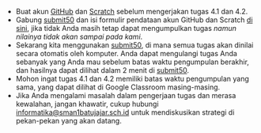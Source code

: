 * Buat akun [GitHub](https://github.com/join) dan [Scratch](https://scratch.mit.edu) sebelum mengerjakan tugas 4.1 dan 4.2.
* Gabung [submit50](https://submit.cs50.io/invites/03fb42c2d7cc492595f9a8d629f7a6c8) dan isi formulir pendataan akun GitHub dan Scratch [di sini](https://forms.gle/HJUawJ4WB2s6BbA57), jika tidak Anda masih tetap dapat mengumpulkan tugas _namun nilainya tidak akan sampai pada kami_.
* Sekarang kita menggunakan [submit50](https://submit.cs50.io), di mana semua tugas akan dinilai secara otomatis oleh komputer. Anda dapat mengulangi tugas Anda sebanyak yang Anda mau sebelum batas waktu pengumpulan berakhir, dan hasilnya dapat dilihat dalam 2 menit di [submit50](https://submit.cs50.io).
* Mohon ingat tugas 4.1 dan 4.2 memiliki batas waktu pengumpulan yang sama, yang dapat dilihat di Google Classroom masing-masing.
* Jika Anda mengalami masalah dalam pengerjaan tugas dan merasa kewalahan, jangan khawatir, cukup hubungi informatika@sman1batujajar.sch.id untuk mendiskusikan strategi di pekan-pekan yang akan datang.